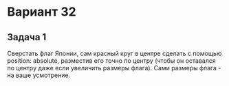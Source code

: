 # Вариант 32
## Задача 1
Сверстать флаг Японии, сам красный круг в центре сделать с помощью position: absolute, разместив его точно по центру (чтобы он оставался по центру даже если увеличить размеры флага). Сами размеры флага - на ваше усмотрение.
